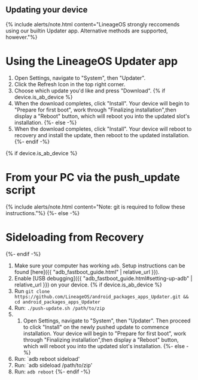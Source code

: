 ## Updating your device

{% include alerts/note.html content="LineageOS strongly reccomends using our builtin Updater app. Alternative methods are supported, however."%}




# Using the LineageOS Updater app

1. Open Settings, navigate to "System", then "Updater".
2. Click the Refresh Icon in the top right corner.
3. Choose which update you'd like and press "Download".
{% if device.is_ab_device %}
4. When the download completes, click "Install". Your device will begin to "Prepare for first boot", work through "Finalizing installation",then display a "Reboot" button, which will reboot you into the updated slot's installation.
{%- else -%}
4. When the download completes, click "Install". Your device will reboot to recovery and install the update, then reboot to the updated installation.
{%- endif -%}

{% if device.is_ab_device %}
# From your PC via the push_update script
{% include alerts/note.html content="Note: git is required to follow these instructions."%}
{%- else -%}
# Sideloading from Recovery
{%- endif -%}

1. Make sure your computer has working `adb`. Setup instructions can be found [here]({{ "adb_fastboot_guide.html" | relative_url }}).
2. Enable [USB debugging]({{ "adb_fastboot_guide.html#setting-up-adb" | relative_url }}) on your device.
{% if device.is_ab_device %}
3. Run `git clone https://github.com/LineageOS/android_packages_apps_Updater.git && cd android_packages_apps_Updater`
4. Run: `./push-update.sh /path/to/zip`
5. 1. Open Settings, navigate to "System", then "Updater". Then proceed to click "Install" on the newly pushed update to commence installation. Your device will begin to "Prepare for first boot", work through "Finalizing installation",then display a "Reboot" button, which will reboot you into the updated slot's installation.
{%- else -%}
3. Run: `adb reboot sideload'
4. Run: `adb sideload /path/to/zip'
5. Run: `adb reboot`
{%- endif -%}


